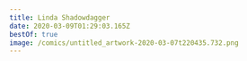 ```yaml
---
title: Linda Shadowdagger
date: 2020-03-09T01:29:03.165Z
bestOf: true
image: /comics/untitled_artwork-2020-03-07t220435.732.png
---
```

